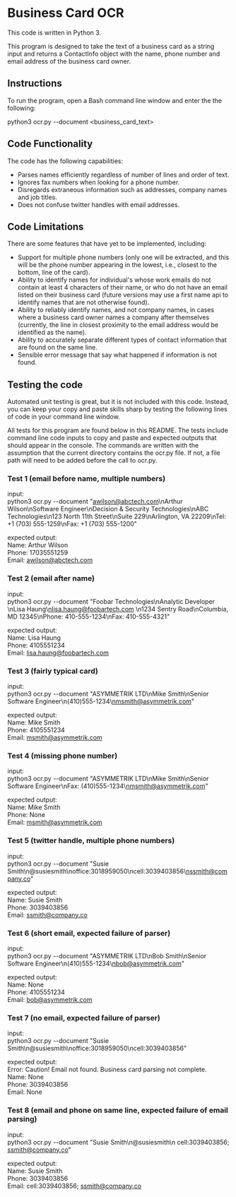 # Business Card OCR

This code is written in Python 3.

This program is designed to take the text of a business card as a string input and returns a ContactInfo object with the name, phone number and email address of the business card owner. 

## Instructions
To run the program, open a Bash command line window and enter the the following:

python3 ocr.py --document <business_card_text>

## Code Functionality
The code has the following capabilities:
* Parses names efficiently regardless of number of lines and order of text. 
* Ignores fax numbers when looking for a phone number.
* Disregards extraneous information such as addresses, company names and job titles.
* Does not confuse twitter handles with email addresses.

## Code Limitations
There are some features that have yet to be implemented, including:
* Support for multiple phone numbers (only one will be extracted, and this will be the phone number appearing in the lowest, i.e., closest to the bottom, line of the card).
* Ability to identify names for individual's whose work emails do not contain at least 4 characters of their name, or who do not have an email listed on their business card (future versions may use a first name api to identify names that are not otherwise found).
* Ability to reliably identify names, and not company names, in cases where a business card owner names a company after themselves (currently, the line in closest proximity to the email address would be identified as the name).
* Ability to accurately separate different types of contact information that are found on the same line.
* Sensible error message that say what happened if information is not found.
 
## Testing the code
Automated unit testing is great, but it is not included with this code. Instead, you can keep your copy and paste skills sharp by testing the following lines of code in your command line window.

All tests for this program are found below in this README. The tests include command line code inputs to copy and paste and expected outputs that should appear in the console. The commands are written with the assumption that the current directory contains the ocr.py file. If not, a file path will need to be added before the call to ocr.py.

### Test 1 (email before name, multiple numbers)

input:<br/>
python3 ocr.py --document "awilson@abctech.com\nArthur Wilson\nSoftware Engineer\nDecision & Security Technologies\nABC Technologies\n123 North 11th Street\nSuite 229\nArlington, VA 22209\nTel: +1 (703) 555-1259\nFax: +1 (703) 555-1200"

expected output:<br/>
Name: Arthur Wilson<br/>
Phone: 17035551259<br/>
Email: awilson@abctech.com

### Test 2 (email after name)

input: <br/>
python3 ocr.py --document "Foobar Technologies\nAnalytic Developer \nLisa Haung\nlisa.haung@foobartech.com \n1234 Sentry Road\nColumbia, MD 12345\nPhone: 410-555-1234\nFax: 410-555-4321"

expected output:<br/>
Name: Lisa Haung<br/>
Phone: 4105551234<br/>
Email: lisa.haung@foobartech.com

### Test 3 (fairly typical card)

input:<br/>
python3 ocr.py --document "ASYMMETRIK LTD\nMike Smith\nSenior Software Engineer\n(410)555-1234\nmsmith@asymmetrik.com"

expected output:<br/>
Name: Mike Smith<br/>
Phone: 4105551234<br/>
Email: msmith@asymmetrik.com

### Test 4 (missing phone number)

input: <br/>
python3 ocr.py --document "ASYMMETRIK LTD\nMike Smith\nSenior Software Engineer\nFax: (410)555-1234\nmsmith@asymmetrik.com"

expected output:<br/>
Name: Mike Smith<br/>
Phone: None<br/>
Email: msmith@asymmetrik.com

### Test 5 (twitter handle, multiple phone numbers)

input:<br/>
python3 ocr.py --document "Susie Smith\n@susiesmith\noffice:3018959050\ncell:3039403856\nssmith@company.co"

expected output:<br/>
Name: Susie Smith<br/>
Phone: 3039403856<br/>
Email: ssmith@company.co

### Test 6 (short email, expected failure of parser)

input: <br/>
python3 ocr.py --document "ASYMMETRIK LTD\nBob Smith\nSenior Software Engineer\n(410)555-1234\nbob@asymmetrik.com"

expected output:<br/>
Name: None<br/>
Phone: 4105551234<br/>
Email: bob@asymmetrik.com

### Test 7 (no email, expected failure of parser)

input:<br/>
python3 ocr.py --document "Susie Smith\n@susiesmith\noffice:3018959050\ncell:3039403856"

expected output:<br/>
Error: Caution! Email not found. Business card parsing not complete.<br/>
Name: None<br/>
Phone: 3039403856<br/>
Email: None

### Test 8 (email and phone on same line, expected failure of email parsing)

input:<br/>
python3 ocr.py --document "Susie Smith\n@susiesmith\n cell:3039403856; ssmith@company.co"

expected output:<br/>
Name: Susie Smith<br/>
Phone: 3039403856<br/>
Email: cell:3039403856; ssmith@company.co
